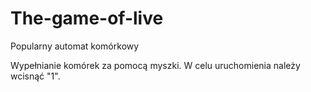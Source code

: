 # The-game-of-live
Popularny automat komórkowy

Wypełnianie komórek za pomocą myszki.
W celu uruchomienia należy wcisnąć "1".
